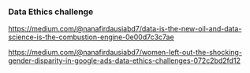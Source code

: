 ### Data Ethics challenge

https://medium.com/@nanafirdausiabd7/data-is-the-new-oil-and-data-science-is-the-combustion-engine-0e00d7c3c7ae

https://medium.com/@nanafirdausiabd7/women-left-out-the-shocking-gender-disparity-in-google-ads-data-ethics-challenges-072c2bd2fd12
